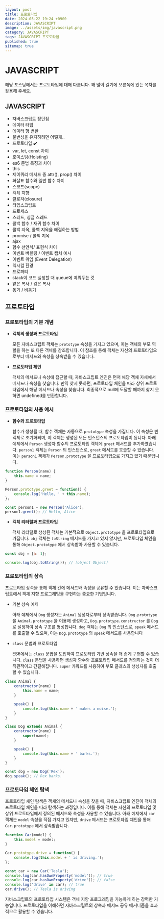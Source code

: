 ```yaml
---
layout: post
title: 프로토타입
date: 2024-05-22 19:24 +0900
description: JAVASCRIPT
image: ../assets/img/javascript.png
category: JAVASCRIPT
tags: JAVASCRIPT 프로토타입
published: true
sitemap: true
---
```


# JAVASCRIPT
해당 포스팅에서는 프로토타입에 대해 다룹니다. 꽤 많이 길기에 오른쪽에 있는 목차를 활용해 주세요.<br />


## __JAVASCRIPT__
* 자바스크립트 장단점 <br/>
* 데이터 타입 <br/>
* 데이터 형 변환<br/>
* 불변성을 유지하려면 어떻게..<br/>
* 프로토타입 ✔️<br/>
* var, let, const 차이<br/>
* 호이스팅(Hoisting)<br/>
* es6 문법 특징과 차이<br/>
* this<br/>
* 제이쿼리 메서드 중 attr(), prop() 차이<br/>
* 화살표 함수와 일반 함수 차이<br/>
* 스코프(scope)<br/>
* 객체 지향<br/>
* 클로저(closure)<br/>
* 타입스크립트<br/>
* 프로세스<br/>
* 스레드, 싱글 스레드<br/>
* 콜백 함수 / 재귀 함수 차이<br/>
* 콜백 지옥, 콜백 지옥을 해결하는 방법<br/>
* promise / 콜백 지옥<br/>
* ajax<br/>
* 함수 선언식/ 표현식 차이<br/>
* 이벤트 버블링 / 이벤트 캡처 예시<br/>
* 이벤트 위임 (Event Delegation)<br/>
* 렉시컬 환경<br/>
* 프로퍼티<br/>
* stack이 코드 실행할 때 queue에 미뤄두는 것<br/>
* 얕은 복사 / 깊은 복사<br/>
* 동기 / 비동기<br/>

## __프로토타입__<br/>

### __프로토타입의 기본 개념__
* __객체의 생성과 프로토타입__

    모든 자바스크립트 객체는 `prototype` 속성을 가지고 있으며, 이는 객체의 부모 역할을 하는 또 다른 객체를 참조합니다. 이 참조를 통해 객체는 자신의 프로토타입으로부터 메서드와 속성을 상속받을 수 있습니다.

* __프로토타입 체인__

    객체의 메서드나 속성에 접근할 때, 자바스크립트 엔진은 먼저 해당 객체 자체에서 메서드나 속성을 찾습니다. 만약 찾지 못하면, 프로토타입 체인을 따라 상위 프로토타입에서 해당 메서드나 속성을 찾습니다. 최종적으로 null에 도달할 때까지 찾지 못하면 undefined를 반환합니다.


### __프로토타입의 사용 예시__
* __함수와 프로토타입__

    함수가 생성될 때, 함수 객체는 자동으로 `prototype` 속성을 가집니다. 이 속성은 빈 객체로 초기화되며, 이 객체는 생성된 모든 인스턴스의 프로토타입이 됩니다.
    아래 예제에서 `Person` 생성자 함수의 프로토타입 객체에 `greet` 메서드를 추가하였습니다. `person1` 객체는 `Person` 의 인스턴스로, `greet` 메서드를 호출할 수 있습니다. 이는 `person1` 객체가 `Person.prototype` 을 프로토타입으로 가지고 있기 때문입니다.

```javascript
function Person(name) {
    this.name = name;
}

Person.prototype.greet = function() {
    console.log('Hello, ' + this.name);
};

const person1 = new Person('Alice');
person1.greet(); // Hello, Alice
```

* __객체 리터럴과 프로토타입__

    객체 리터럴로 생성된 객체는 기본적으로 `Object.prototype` 을 프로토타입으로 가집니다. `obj` 객체는 `toString` 메서드를 가지고 있지 않지만, 프로토타입 체인을 통해 `Object.prototype` 에서 상속받아 사용할 수 있습니다.

```javascript
const obj = {a: 1};

console.log(obj.toString()); // [object Object]
```

### __프로토타입의 상속__
프로토타입 상속을 통해 객체 간에 메서드와 속성을 공유할 수 있습니다. 이는 자바스크립트에서 객체 지향 프로그래밍을 구현하는 중요한 기법입니다.

* 기본 상속 예제

    아래 예제에서 `Dog` 생성자는 `Animal` 생성자로부터 상속받습니다. `Dog.prototype` 을 `Animal.prototype` 을 이용해 생성하고, `Dog.prototype.constructor` 를 `Dog` 로 설정하여 상속 구조를 형성합니다. `dog` 객체는 `Dog` 의 인스턴스로, `speak` 메서드를 호출할 수 있으며, 이는 `Dog.prototype` 의 `speak` 메서드를 사용합니다

* `class` 문법과 프로토타입

    ES6에서는 `class` 문법을 도입하여 프로토타입 기반 상속을 더 쉽게 구현할 수 있습니다. `class` 문법을 사용하면 생성자 함수와 프로토타입 메서드를 정의하는 것이 더 직관적이고 간결해집니다. `super` 키워드를 사용하여 부모 클래스의 생성자를 호출할 수 있습니다.


```javascript
class Animal {
    constructor(name) {
        this.name = name;
    }

    speak() {
        console.log(this.name + ' makes a noise.');
    }
}

class Dog extends Animal {
    constructor(name) {
        super(name);
    }

    speak() {
        console.log(this.name + ' barks.');
    }
}

const dog = new Dog('Rex');
dog.speak(); // Rex barks.
```

### __프로토타입 체인 탐색__

프로토타입 체인 탐색은 객체의 메서드나 속성을 찾을 때, 자바스크립트 엔진이 객체의 프로토타입 체인을 따라 탐색하는 과정입니다. 이를 통해 객체는 자신의 프로토타입 및 상위 프로토타입에서 정의된 메서드와 속성을 사용할 수 있습니다. 아래 예제에서 `car` 객체는 `model` 속성을 직접 가지고 있지만, `drive` 메서드는 프로토타입 체인을 통해 `Car.prototype` 에서 상속받습니다.

```javascript
function Car(model) {
    this.model = model;
}

Car.prototype.drive = function() {
    console.log(this.model + ' is driving.');
};

const car = new Car('Tesla');
console.log(car.hasOwnProperty('model')); // true
console.log(car.hasOwnProperty('drive')); // false
console.log('drive' in car); // true
car.drive(); // Tesla is driving
```

자바스크립트의 프로토타입 시스템은 객체 지향 프로그래밍을 가능하게 하는 강력한 기능입니다. 프로토타입을 이해하면 자바스크립트의 상속과 메서드 공유 메커니즘을 효과적으로 활용할 수 있습니다.